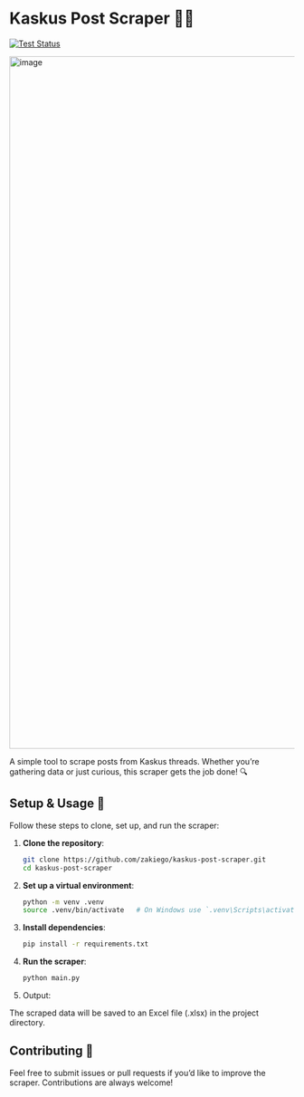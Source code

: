 
# Kaskus Post Scraper 🕵️‍♂️

[![Test Status](https://github.com/zakiego/kaskus-post-scraper/actions/workflows/test.yml/badge.svg)](https://github.com/zakiego/kaskus-post-scraper/actions/workflows/test.yml)

<img width="1223" alt="image" src="https://github.com/user-attachments/assets/2b90971d-b56c-4079-aca0-3f1caad31f2e">

A simple tool to scrape posts from Kaskus threads. Whether you’re gathering data or just curious, this scraper gets the job done! 🔍

## Setup & Usage 🚀

Follow these steps to clone, set up, and run the scraper:

1. **Clone the repository**:

    ```bash
    git clone https://github.com/zakiego/kaskus-post-scraper.git
    cd kaskus-post-scraper
    ```

2. **Set up a virtual environment**:

    ```bash
    python -m venv .venv
    source .venv/bin/activate   # On Windows use `.venv\Scripts\activate`
    ```

3. **Install dependencies**:

    ```bash
    pip install -r requirements.txt
    ```

4. **Run the scraper**:

    ```bash
    python main.py
    ```

5. Output:

The scraped data will be saved to an Excel file (.xlsx) in the project directory.

## Contributing 🤝

Feel free to submit issues or pull requests if you’d like to improve the scraper. Contributions are always welcome!
